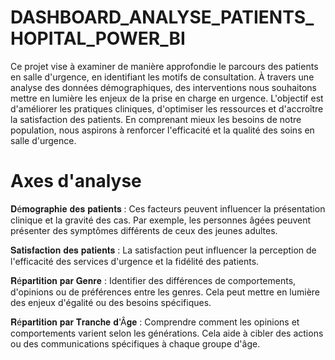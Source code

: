 # DASHBOARD_ANALYSE_PATIENTS_HOPITAL_POWER_BI
Ce projet vise à examiner de manière approfondie le parcours des patients en salle d'urgence, en identifiant les motifs de consultation. À travers une analyse des données démographiques, des interventions nous souhaitons mettre en lumière les enjeux de la prise en charge en urgence. L'objectif est d'améliorer les pratiques cliniques, d'optimiser les ressources et d'accroître la satisfaction des patients. En comprenant mieux les besoins de notre population, nous aspirons à renforcer l'efficacité et la qualité des soins en salle d'urgence.

# Axes d'analyse

𝐃é𝐦𝐨𝐠𝐫𝐚𝐩𝐡𝐢𝐞 𝐝𝐞𝐬 𝐩𝐚𝐭𝐢𝐞𝐧𝐭𝐬 : Ces facteurs peuvent influencer la présentation clinique et la gravité des cas. Par exemple, les personnes âgées peuvent présenter des symptômes différents de ceux des jeunes adultes.

𝐒𝐚𝐭𝐢𝐬𝐟𝐚𝐜𝐭𝐢𝐨𝐧 𝐝𝐞𝐬 𝐩𝐚𝐭𝐢𝐞𝐧𝐭𝐬 : La satisfaction peut influencer la perception de l'efficacité des services d'urgence et la fidélité des patients.

𝐑é𝐩𝐚𝐫𝐭𝐢𝐭𝐢𝐨𝐧 𝐩𝐚𝐫 𝐆𝐞𝐧𝐫𝐞 : Identifier des différences de comportements, d'opinions ou de préférences entre les genres. Cela peut mettre en lumière des enjeux d'égalité ou des besoins spécifiques.

𝐑é𝐩𝐚𝐫𝐭𝐢𝐭𝐢𝐨𝐧 𝐩𝐚𝐫 𝐓𝐫𝐚𝐧𝐜𝐡𝐞 𝐝'Â𝐠𝐞 : Comprendre comment les opinions et comportements varient selon les générations. Cela aide à cibler des actions ou des communications spécifiques à chaque groupe d'âge.
